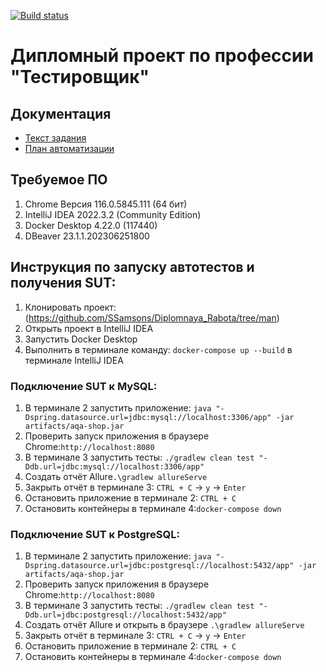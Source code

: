 [![Build status](https://ci.appveyor.com/api/projects/status/6a0eln3m9yk2t59a?svg=true)](https://ci.appveyor.com/project/SSamsons/diplomnaya-rabota)

# Дипломный проект по профессии "Тестировщик" 

## Документация
- [Текст задания](https://github.com/netology-code/qa-diploma)
- [План автоматизации](https://github.com/SSamsons/Diplomnaya_Rabota/blob/man/Documets/Plan.md)

## Требуемое ПО 
1. Chrome Версия 116.0.5845.111 (64 бит)
2. IntelliJ IDEA 2022.3.2 (Community Edition)
3. Docker Desktop 4.22.0 (117440)
4. DBeaver 23.1.1.202306251800

## Инструкция по запуску автотестов и получения SUT:
1. Клонировать проект: (https://github.com/SSamsons/Diplomnaya_Rabota/tree/man)
2. Открыть проект в IntelliJ IDEA
3. Запустить Docker Desktop 
4. Выполнить в терминале команду: `docker-compose up --build` в терминале IntelliJ IDEA  


### Подключение SUT к MySQL:
1. В терминале 2 запустить приложение: ` java "-Dspring.datasource.url=jdbc:mysql://localhost:3306/app" -jar artifacts/aqa-shop.jar `
2. Проверить запуск приложения в браузере Chrome:`http://localhost:8080`
3. В терминале 3 запустить тесты: `./gradlew clean test "-Ddb.url=jdbc:mysql://localhost:3306/app"` 
4. Создать отчёт Allure`.\gradlew allureServe`
5. Закрыть отчёт в терминале 3: `CTRL + C` -> `y` -> `Enter`
6. Остановить приложение в терминале 2: `CTRL + C`
7. Остановить контейнеры в терминале 4:`docker-compose down`

### Подключение SUT к PostgreSQL:
1. В терминале 2 запустить приложение: `java "-Dspring.datasource.url=jdbc:postgresql://localhost:5432/app" -jar artifacts/aqa-shop.jar`
2. Проверить запуск приложения в браузере Chrome:`http://localhost:8080`
3. В терминале 3 запустить тесты: `./gradlew clean test "-Ddb.url=jdbc:postgresql://localhost:5432/app"`
4. Создать отчёт Allure и открыть в браузере `.\gradlew allureServe`
5. Закрыть отчёт в терминале 3: `CTRL + C` -> `y` -> `Enter`
6. Остановить приложение в терминале 2: `CTRL + C`
7. Остановить контейнеры в терминале 4:`docker-compose down`
